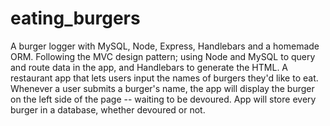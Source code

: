 # eating_burgers
A burger logger with MySQL, Node, Express, Handlebars and a homemade ORM. Following the MVC design pattern; using Node and MySQL to query and route data in the app, and Handlebars to generate the HTML. A restaurant app that lets users input the names of burgers they'd like to eat. Whenever a user submits a burger's name, the app will display the burger on the left side of the page -- waiting to be devoured. App will store every burger in a database, whether devoured or not.
